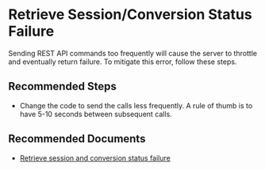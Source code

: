 <properties
  pagetitle="Retrieve Session/Conversion Status Failure"
  service="microsoft.mixedreality"
  resource="remoterenderingaccounts"
  ms.author="jlyons,rapete"
  selfhelptype="Generic"
  supporttopicids="32693065,32693066"
  resourcetags=""
  productpesids="16997"
  cloudenvironments="public"
  articleid="fdc917af-86c3-4372-9801-ebda4b4c405e"
  ownershipid="MixedReality_RemoteRendering" />
# Retrieve Session/Conversion Status Failure

Sending REST API commands too frequently will cause the server to throttle and eventually return failure. To mitigate this error, follow these steps.

## **Recommended Steps**

* Change the code to send the calls less frequently. A rule of thumb is to have 5-10 seconds between subsequent calls.

## **Recommended Documents**

* [Retrieve session and conversion status failure](https://docs.microsoft.com/azure/remote-rendering/resources/troubleshoot#retrieve-sessionconversion-status-fails)
